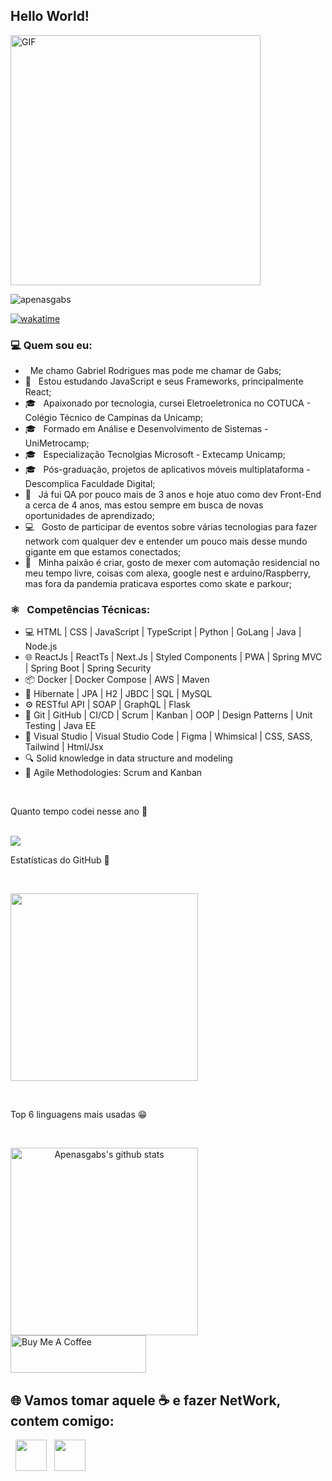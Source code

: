 
<h2> Hello World!</h2>
<img align="center" alt="GIF" src="https://becode.com.br/wp-content/uploads/2016/10/Por-que-usar-JavaScript.gif" width="400"/>
<p align="left"> <img src="https://komarev.com/ghpvc/?username=apenasgabs&label=Profile%20views&color=0e75b6&style=flat" alt="apenasgabs" /> </p>

[![wakatime](https://wakatime.com/badge/user/8dfbe3da-d84d-4ba9-83b3-86d819141416.svg)](https://wakatime.com/@8dfbe3da-d84d-4ba9-83b3-86d819141416)

<h3>  💻 Quem sou eu: </h3>

-   &nbsp; Me chamo Gabriel Rodrigues mas pode me chamar de Gabs;
- 🔭 &nbsp; Estou estudando JavaScript e seus Frameworks, principalmente React;
- 🎓 &nbsp; Apaixonado por tecnologia, cursei Eletroeletronica no COTUCA - Colégio Técnico de Campinas da Unicamp;
- 🎓 &nbsp; Formado em Análise e Desenvolvimento de Sistemas - UniMetrocamp;
- 🎓 &nbsp; Especialização Tecnolgias Microsoft - Extecamp Unicamp;
- 🎓 &nbsp; Pós-graduação, projetos de aplicativos móveis multiplataforma - Descomplica Faculdade Digital;
- 💼 &nbsp; Já fui QA por pouco mais de 3 anos e hoje atuo como dev Front-End a cerca de 4 anos, mas estou sempre em busca de novas oportunidades de aprendizado;
- :computer: &nbsp; Gosto de participar de eventos sobre várias tecnologias para fazer network com qualquer dev e entender um pouco mais desse mundo gigante em que estamos conectados;
- :iphone: &nbsp; Minha paixão é criar, gosto de mexer com automação residencial no meu tempo livre, coisas com alexa, google nest e arduino/Raspberry, mas fora da pandemia praticava esportes como skate e parkour;

<h3>⚛️ &nbsp; Competências Técnicas: </h3>

- 💻 HTML | CSS | JavaScript | TypeScript | Python | GoLang | Java | Node.js<br>
- 🌐 ReactJs | ReactTs | Next.Js | Styled Components | PWA | Spring MVC | Spring Boot | Spring Security<br>
- 📦 Docker | Docker Compose | AWS | Maven<br>
- 🌿 Hibernate | JPA | H2 | JBDC | SQL | MySQL<br>
- ⚙️ RESTful API | SOAP | GraphQL | Flask<br>
- 🔧 Git | GitHub | CI/CD | Scrum | Kanban | OOP | Design Patterns | Unit Testing | Java EE<br>
- :art: Visual Studio | Visual Studio Code | Figma | Whimsical | CSS, SASS, Tailwind | Html/Jsx<br>
- 🔍 Solid knowledge in data structure and modeling<br>
- 🔄 Agile Methodologies: Scrum and Kanban<br>
<br>
<p align="left">Quanto tempo codei nesse ano 🤔</p>
<br>
<a align="center" href="https://info.apenasgabs.dev/api/wakatime?username=apenasgabs&layout=compact&theme=radical&locale=pt-br&hide=other,Prolog,CSV,Kotlin,TSX,Vue.js,Objective-C,Arduino,Terraform,ActionsScript%203,TSQL,GDScript,Less,Assembly,Git,CDScript3,SSH%20Config,Ezhil,PowerShell,Properties,Debian%20Sourcelist,Shell,Groovy,Gitignore%20file,GDScript,Roff,ActionScript%203,GDScript3"><img align="center" src="https://info.apenasgabs.dev/api/wakatime?username=apenasgabs&layout=compact&theme=radical&locale=pt-br&hide=other,Prolog,CSV,Kotlin,TSX,Vue.js,Objective-C,Arduino,Terraform,ActionsScript%203,TSQL,GDScript,Less,Assembly,Git,CDScript3,SSH%20Config,Ezhil,PowerShell,Properties,Debian%20Sourcelist,Shell,Groovy,Gitignore%20file,GDScript,Roff,ActionScript%203,GDScript3" />
</a>


<br>
<p align="left">Estatísticas do GitHub 🤩</p>
<br>

<a align="center" href="https://info.apenasgabs.dev/api?username=apenasgabs&show=reviews,prs_merged,prs_merged_percentage&show_icons=true&theme=radical"><img height=300 align="center" src="https://info.apenasgabs.dev/api?username=apenasgabs&include_all_commits=true&show=reviews,prs_merged,prs_merged_percentage&show_icons=true&theme=radical&locale=pt-br" />
</a>

<br>
<p align="left">Top 6 linguagens mais usadas 😁</p>
<br>

<a align="center" href="https://info.apenasgabs.dev/api/top-langs/?username=apenasgabs&locale=pt-br&hide=c,html,c%2B%2B,processing,makefile,nix,css&layout=pie&theme=radical"><img align="center" height=300  src="https://info.apenasgabs.dev/api/top-langs/?username=apenasgabs&hide=c,html,c%2B%2B,processing,makefile,nix,css&layout=pie&theme=radical&locale=pt-br" alt="Apenasgabs's github stats" />
</a>
<br>
<a href="http://livepix.gg/apenasgabs" target="_blank"><img src="https://cdn.buymeacoffee.com/buttons/v2/default-yellow.png" alt="Buy Me A Coffee" style="height: 60px !important;width: 217px !important;" ></a>
<h2> 🌐 Vamos tomar aquele ☕ e fazer NetWork, contem comigo: </h2>
<p>
&nbsp; <a align="center" href="https://www.linkedin.com/in/Apenasgabs/" target="_blank" rel="noopener noreferrer"><img align="center" src="https://img.icons8.com/plasticine/100/000000/linkedin.png" width="50" /></a>
&nbsp; <a align="center" href="mailto:apenasgabs.dev@gmail.com" target="_blank" rel="noopener noreferrer"><img align="center" src="https://img.icons8.com/plasticine/100/000000/gmail.png"  width="50" /></a>
</p>


